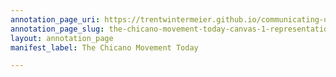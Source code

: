 ```yaml
---
annotation_page_uri: https://trentwintermeier.github.io/communicating-us-latine-activism/annotations/the-chicano-movement-today-canvas-1-representation.json
annotation_page_slug: the-chicano-movement-today-canvas-1-representation
layout: annotation_page
manifest_label: The Chicano Movement Today

---
```

